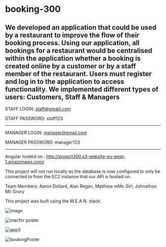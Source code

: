 # booking-300
We developed an application that could be used by a  restaurant to improve the flow of their booking process. 
Using our application, all bookings for a restaurant would be centralised within the application whether a booking is created online by a customer or by a staff member of the restaurant. 
Users must register and log in to the application to access functionality. 
We implemented different types of users: Customers, Staff & Managers
-------------------------------------

STAFF LOGIN: staff@gmaiil.com

STAFF PASSWORD: staff123

-------------------------------------

MANAGER LOGIN: manager@gmail.com

MANAGER PASSWORD: manager123

-------------------------------------
Angular hosted on : http://project300.s3-website-eu-west-1.amazonaws.com/


This project will not run locally as the database is now configured to only be connected to from the EC2 instance that our API is hosted on.

Team Members: Aaron Dollard, Alan Regan, Matthew mMc Girl, Johnathon Mc Grory

This project was built using the M.E.A.N. stack. 

![image](https://user-images.githubusercontent.com/47417670/111818389-06e5c600-88d7-11eb-92bd-6f6bc9492bf8.png)


![macfor poster](https://user-images.githubusercontent.com/47326832/111820336-44e3e980-88d9-11eb-9ec4-ca3a7d5b4d0e.png)


![app3](https://user-images.githubusercontent.com/47326832/111820462-6f35a700-88d9-11eb-8ad8-bbb75083811c.png)



![bookingPoster](https://user-images.githubusercontent.com/47326832/111818779-7b206980-88d7-11eb-99d0-7b222893091e.png)

